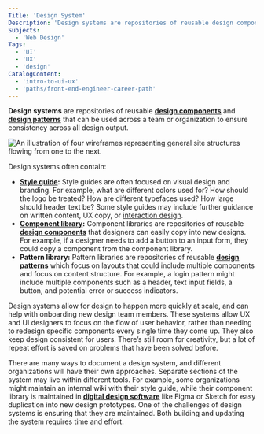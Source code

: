 ```yaml
---
Title: 'Design System'
Description: 'Design systems are repositories of reusable design components and design patterns that can be used across a team or organization to ensure consistency across all design output.'
Subjects:
  - 'Web Design'
Tags:
  - 'UI'
  - 'UX'
  - 'design'
CatalogContent:
  - 'intro-to-ui-ux'
  - 'paths/front-end-engineer-career-path'
---
```


**Design systems** are repositories of reusable **[design components](https://www.codecademy.com/resources/docs/uiux/design-component)** and **[design patterns](https://www.codecademy.com/resources/docs/uiux/design-pattern)** that can be used across a team or organization to ensure consistency across all design output.

![An illustration of four wireframes representing general site structures flowing from one to the next.](https://raw.githubusercontent.com/Codecademy/docs/main/media/design-system.png)

Design systems often contain: 

* **[Style guide](https://www.codecademy.com/resources/docs/uiux/style-guide):** Style guides are often focused on visual design and branding. For example, what are different colors used for? How should the logo be treated? How are different typefaces used? How large should header text be? Some style guides may include further guidance on written content, UX copy, or [interaction design](https://www.codecademy.com/resources/docs/uiux/interaction-design). 
* **[Component library](https://www.codecademy.com/resources/docs/uiux/component-library):** Component libraries are repositories of reusable **[design components](ttps://www.codecademy.com/resources/docs/uiux/design-component)** that designers can easily copy into new designs. For example, if a designer needs to add a button to an input form, they could copy a component from the component library.
* **Pattern library:** Pattern libraries are repositories of reusable **[design patterns](https://www.codecademy.com/resources/docs/uiux/design-pattern)** which focus on layouts that could include multiple components and focus on content structure. For example, a login pattern might include multiple components such as a header, text input fields, a button, and potential error or success indicators. 

Design systems allow for design to happen more quickly at scale, and can help with onboarding new design team members. These systems allow UX and UI designers to focus on the flow of user behavior, rather than needing to redesign specific components every single time they come up. They also keep design consistent for users. There’s still room for creativity, but a lot of repeat effort is saved on problems that have been solved before.

There are many ways to document a design system, and different organizations will have their own approaches. Separate sections of the system may live within different tools. For example, some organizations might maintain an internal wiki with their style guide, while their component library is maintained in **[digital design software](https://www.codecademy.com/resources/docs/uiux/design-software)** like Figma or Sketch for easy duplication into new design prototypes. One of the challenges of design systems is ensuring that they are maintained. Both building and updating the system requires time and effort.